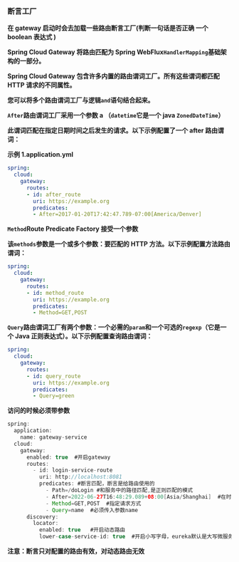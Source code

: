### 断言工厂

**在 gateway 启动时会去加载一些路由断言工厂(判断一句话是否正确 一个 boolean 表达式 )**



**Spring Cloud Gateway 将路由匹配为 Spring WebFlux`HandlerMapping`基础架构的一部分。**

**Spring Cloud Gateway 包含许多内置的路由谓词工厂。所有这些谓词都匹配 HTTP 请求的不同属性。**

**您可以将多个路由谓词工厂与逻辑`and`语句结合起来。**



**`After`路由谓词工厂采用一个参数 a （`datetime`它是一个 java `ZonedDateTime`）**

**此谓词匹配在指定日期时间之后发生的请求。以下示例配置了一个 after 路由谓词：**

**示例 1.application.yml**

```yml
spring:
  cloud:
    gateway:
      routes:
      - id: after_route
        uri: https://example.org
        predicates:
        - After=2017-01-20T17:42:47.789-07:00[America/Denver]
```



**`Method`Route Predicate Factory 接受一个参数**

**该`methods`参数是一个或多个参数：要匹配的 HTTP 方法。以下示例配置方法路由谓词：**

```yml
spring:
  cloud:
    gateway:
      routes:
      - id: method_route
        uri: https://example.org
        predicates:
        - Method=GET,POST
```



**`Query`路由谓词工厂有两个参数：一个必需的`param`和一个可选的`regexp`（它是一个 Java 正则表达式）。以下示例配置查询路由谓词：**

```yml
spring:
  cloud:
    gateway:
      routes:
      - id: query_route
        uri: https://example.org
        predicates:
        - Query=green
```

**访问的时候必须带参数**





```java
spring:
  application:
    name: gateway-service
  cloud:
    gateway:
      enabled: true  #开启gateway
      routes:
        - id: login-service-route
          uri: http://localhost:8081
          predicates: #断言匹配，断言是给路由使用的
            - Path=/doLogin #和服务中的路径匹配,是正则匹配的模式
            - After=2022-06-27T16:48:29.089+08:00[Asia/Shanghai]  #在时间之后才能访问
            - Method=GET,POST  #指定请求方式
            - Query=name  #必须传入参数name
      discovery:
        locator:
          enabled: true   #开启动态路由
          lower-case-service-id: true  #开启小写字母，eureka默认是大写微服务名称
```



**注意：断言只对配置的路由有效，对动态路由无效**